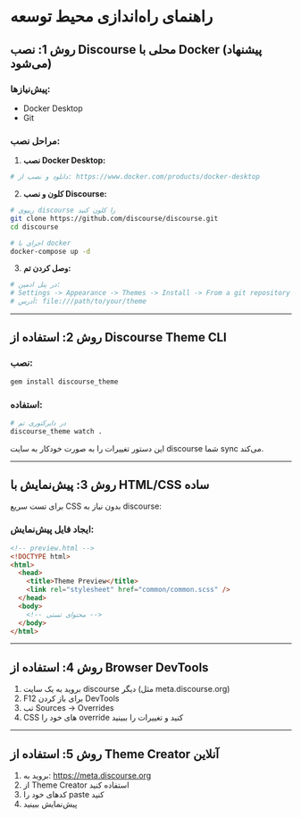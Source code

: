 # راهنمای راه‌اندازی محیط توسعه

## روش 1: نصب Discourse محلی با Docker (پیشنهاد می‌شود)

### پیش‌نیازها:

- Docker Desktop
- Git

### مراحل نصب:

1. **نصب Docker Desktop:**

```bash
# دانلود و نصب از: https://www.docker.com/products/docker-desktop
```

2. **کلون و نصب Discourse:**

```bash
# ریپوی discourse را کلون کنید
git clone https://github.com/discourse/discourse.git
cd discourse

# اجرای با docker
docker-compose up -d
```

3. **وصل کردن تم:**

```bash
# در پنل ادمین:
# Settings -> Appearance -> Themes -> Install -> From a git repository
# آدرس: file:///path/to/your/theme
```

---

## روش 2: استفاده از Discourse Theme CLI

### نصب:

```bash
gem install discourse_theme
```

### استفاده:

```bash
# در دایرکتوری تم
discourse_theme watch .
```

این دستور تغییرات را به صورت خودکار به سایت discourse شما sync می‌کند.

---

## روش 3: پیش‌نمایش با HTML/CSS ساده

برای تست سریع CSS بدون نیاز به discourse:

### ایجاد فایل پیش‌نمایش:

```html
<!-- preview.html -->
<!DOCTYPE html>
<html>
  <head>
    <title>Theme Preview</title>
    <link rel="stylesheet" href="common/common.scss" />
  </head>
  <body>
    <!-- محتوای تستی -->
  </body>
</html>
```

---

## روش 4: استفاده از Browser DevTools

1. بروید به یک سایت discourse دیگر (مثل meta.discourse.org)
2. F12 برای باز کردن DevTools
3. تب Sources -> Overrides
4. CSS های خود را override کنید و تغییرات را ببینید

---

## روش 5: استفاده از Theme Creator آنلاین

1. بروید به: https://meta.discourse.org
2. از Theme Creator استفاده کنید
3. کدهای خود را paste کنید
4. پیش‌نمایش ببینید
